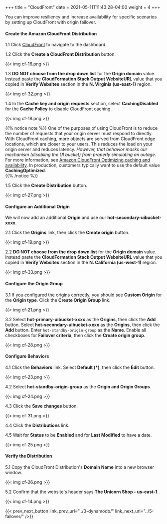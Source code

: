 +++
title = "CloudFront"
date =  2021-05-11T11:43:28-04:00
weight = 4
+++

You can improve resiliency and increase availability for specific scenarios by setting up CloudFront with origin failover.

#### Create the Amazon CloudFront Distribution

1.1 Click [CloudFront](https://console.aws.amazon.com/cloudfront/home?region=us-east-1#/) to navigate to the dashboard.

1.2 Click the **Create a CloudFront Distribution** button.

{{< img cf-16.png >}}

1.3 **DO NOT choose from the drop down list** for the **Origin domain** value.  Instead paste the **CloudFormation Stack Output WebsiteURL** value that you copied in **Verify Websites** section in the **N. Virginia (us-east-1)** region.

{{< img cf-32.png >}}

1.4 In the **Cache key and origin requests** section, select **CachingDisabled** for the **Cache Policy** to disable CloudFront caching. 

{{< img cf-18.png >}}

{{% notice note %}}
One of the purposes of using CloudFront is to reduce the number of requests that your origin server must respond to directly. With CloudFront caching, more objects are served from CloudFront edge locations, which are closer to your users. This reduces the load on your origin server and reduces latency.  _However, that behavior masks our mechanism (disabling the UI bucket) from properly simulating an outage_. For more information, see [Amazon CloudFront Optimizing caching and availability](https://docs.aws.amazon.com/AmazonCloudFront/latest/DeveloperGuide/ConfiguringCaching.html). In production, customers typically want to use the default value **CachingOptimized**.  
{{% /notice %}}

1.5 Click the **Create Distribution** button.  

{{< img cf-27.png >}}

#### Configure an Additional Origin 

We will now add an additional **Origin** and use our **hot-secondary-uibucket-xxxx**.

2.1 Click the **Origins** link, then click the **Create origin** button.

{{< img cf-19.png >}}

2.2 **DO NOT choose from the drop down list** for the **Origin domain** value.  Instead paste the **CloudFormation Stack Output WebsiteURL** value that you copied in **Verify Websites** section in the **N. California (us-west-1)** region.

{{< img cf-33.png >}}

#### Configure the Origin Group 

3.1 If you configured the origins correctly, you should see **Custom Origin** for the **Origin type**. Click the **Create Origin Group** link.

{{< img cf-21.png >}}

3.2 Select **hot-primary-uibucket-xxxx** as the **Origins**, then click the **Add** button. Select **hot-secondary-uibucket-xxxx** as the **Origins**, then click the **Add** button. Enter `hot-standby-origin-group` as the **Name**.  Enable all checkboxes for **Failover criteria**, then click the **Create origin group**.

{{< img cf-28.png >}}

#### Configure Behaviors

4.1 Click the **Behaviors** link.  Select **Default (*)**, then click the **Edit** button.

{{< img cf-23.png >}}

4.2 Select **hot-standby-origin-group** as the **Origin and Origin Groups**.

{{< img cf-24.png >}}

4.3 Click the **Save changes** button.

{{< img cf-31.png >}}

4.4 Click the **Distributions** link.

4.5 Wait for **Status** to be **Enabled** and for **Last Modified** to have a date.

{{< img cf-25.png >}}

#### Verify the Distribution

5.1 Copy the CloudFront Distribution's **Domain Name** into a new browser window.

{{< img cf-26.png >}}

5.2 Confirm that the website's header says **The Unicorn Shop - us-east-1**.

{{< img cf-14.png >}}

{{< prev_next_button link_prev_url="../3-dynamodb/" link_next_url="../5-failover/" />}}

